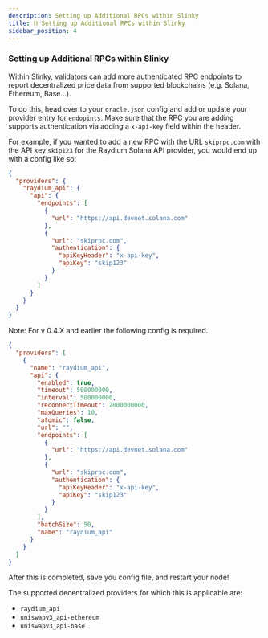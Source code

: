 ```yaml
---
description: Setting up Additional RPCs within Slinky
title: ⛓️ Setting up Additional RPCs within Slinky
sidebar_position: 4
---
```


### Setting up Additional RPCs within Slinky

Within Slinky, validators can add more authenticated RPC endpoints to report decentralized price data from supported blockchains (e.g. Solana, Ethereum, Base...).

To do this, head over to your `oracle.json` config and add or update your provider entry for `endopints`. Make sure that the RPC you are adding supports authentication via adding a `x-api-key` field within the header.

For example, if you wanted to add a new RPC with the URL `skiprpc.com` with the API key `skip123` for the Raydium Solana API provider, you would end up with a config like so:

```json
{
  "providers": {
    "raydium_api": {
      "api": {
        "endpoints": [
          {
            "url": "https://api.devnet.solana.com"
          },
          {
            "url": "skiprpc.com",
            "authentication": {
              "apiKeyHeader": "x-api-key",
              "apiKey": "skip123"
            }
          }
        ]
      }
    }
  }
}
```

Note: For v 0.4.X and earlier the following config is required.

```json
{
  "providers": [
    {
      "name": "raydium_api",
      "api": {
        "enabled": true,
        "timeout": 500000000,
        "interval": 500000000,
        "reconnectTimeout": 2000000000,
        "maxQueries": 10,
        "atomic": false,
        "url": "",
        "endpoints": [
          {
            "url": "https://api.devnet.solana.com"
          },
          {
            "url": "skiprpc.com",
            "authentication": {
              "apiKeyHeader": "x-api-key",
              "apiKey": "skip123"
            }
          }
        ],
        "batchSize": 50,
        "name": "raydium_api"
      }
    }
  ]
}
```

After this is completed, save you config file, and restart your node!

The supported decentralized providers for which this is applicable are:

- `raydium_api`
- `uniswapv3_api-ethereum`
- `uniswapv3_api-base`
